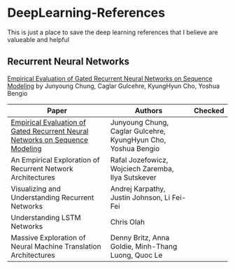 # DeepLearning-References
This is just a place to save the deep learning references that I believe are valueable and helpful

## Recurrent Neural Networks
[Empirical Evaluation of Gated Recurrent Neural Networks on Sequence Modeling](https://arxiv.org/abs/1412.3555) by Junyoung Chung, Caglar Gulcehre, KyungHyun Cho, Yoshua Bengio

| Paper 	| Authors 	| Checked 	|
|-	|-	|:-:	|
| [Empirical Evaluation of Gated Recurrent Neural Networks on Sequence Modeling](https://arxiv.org/abs/1412.3555) 	| Junyoung Chung, Caglar Gulcehre, KyungHyun Cho, Yoshua Bengio 	|  	|
| An Empirical Exploration of Recurrent Network Architectures 	| Rafal Jozefowicz,  Wojciech Zaremba, Ilya Sutskever 	|  	|
| Visualizing and Understanding Recurrent Networks 	| Andrej Karpathy, Justin Johnson, Li Fei-Fei 	|  	|
| Understanding LSTM Networks 	| Chris Olah 	|  	|
| Massive Exploration of Neural Machine Translation Architectures 	| Denny Britz, Anna Goldie, Minh-Thang Luong, Quoc Le 	|  	|
